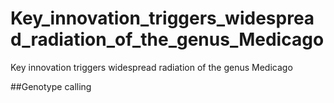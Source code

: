 # Key_innovation_triggers_widespread_radiation_of_the_genus_Medicago

Key innovation triggers widespread radiation of the genus Medicago

##Genotype calling
